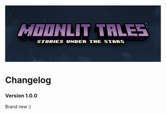 <a href="https://github.com/Lost-Outpost/moonlit-tales/blob/main/README.md"><img src="images/banner.jpg" target="_blank"></a>

# Changelog

### Version 1.0.0
Brand new :)
